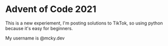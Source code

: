 # Advent of Code 2021

This is a new experiement, I'm posting solutions to TikTok, so using python because it's easy for beginners.

My username is @mcky.dev
